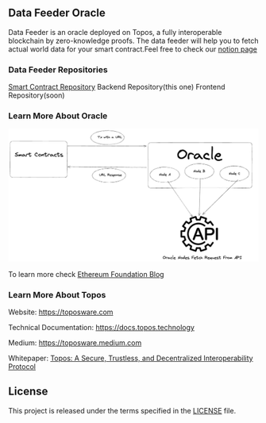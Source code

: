 ## Data Feeder Oracle

Data Feeder is an oracle deployed on Topos, a fully interoperable blockchain by zero-knowledge proofs. The data feeder will help you to fetch actual world data for your smart contract.Feel free to check our [notion page](https://www.notion.so/Data-Feeder-10698af3252343f6b6975ac2f359afa7)

### Data Feeder Repositories

[Smart Contract Repository](https://github.com/yehia67/data-feeder)
Backend Repository(this one)
Frontend Repository(soon)

### Learn More About Oracle

![Oracle Basics](./oracle-basics.png)

To learn more check [Ethereum Foundation Blog](https://ethereum.org/en/developers/docs/oracles)

### Learn More About Topos

Website: https://toposware.com

Technical Documentation: https://docs.topos.technology

Medium: https://toposware.medium.com

Whitepaper: [Topos: A Secure, Trustless, and Decentralized Interoperability Protocol](https://arxiv.org/pdf/2206.03481.pdf)

## License

This project is released under the terms specified in the [LICENSE](LICENSE) file.
